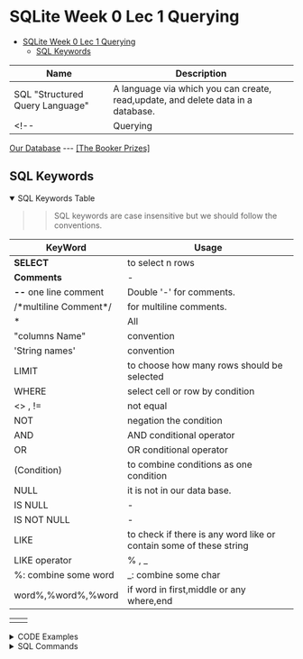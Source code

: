 # SQLite Week 0 Lec 1 Querying

- [SQLite Week 0 Lec 1 Querying](#sqlite-week-0-lec-1-querying)
  - [SQL Keywords](#sql-keywords)

|Name|Description|
|-|-|
|SQL "Structured Query Language"|A language via which you can create, read,update, and delete data in a database.|
<!-- |Querying|-| -->

[Our Database](SQLite_CS50_\longlist.db) --- [\[The Booker Prizes\]](https://thebookerprizes.com/the-booker-library/features/booker-prize-winners)

## SQL Keywords

<details open>
<Summary>SQL Keywords Table</Summary>

>> SQL keywords are case insensitive  but we should follow the conventions.

|KeyWord|Usage|
|-|-|
|**SELECT**|to select n rows|
|**Comments**|-|
|**--** one line comment|Double '-' for comments.|
|/\*multiline Comment\*/|for multiline comments.|
|*|All|
|"columns Name"|convention|
|'String names'|convention|
|LIMIT|to choose how many rows should be selected|
|WHERE|select cell or row by condition|
|<> , !=|not equal|
|NOT|negation the condition|
|AND|AND conditional operator|
|OR|OR conditional operator|
|(Condition)|to combine conditions as one condition|
|NULL| it is not in our data base.|
|IS NULL|-|
|IS NOT NULL|-|
|LIKE|to check if there is any word like or contain some of these string  |
|LIKE operator| % , _ |
|%: combine some word|_: combine some char|
|word%,%word%,%word  |if word in first,middle or any where,end|

</details>

|||
|-|-|
|||

<details>

<Summary>CODE Examples</Summary>

```SQL
-- SQLite CS50 Course
SELECT * FROM "books" ; 
-- Each line must end with semicolons
-- select all from books table
SELECT "title" FROM "books" ;
-- select title column from books table
SELECT "title" FROM "books" LIMIT 10;
-- select title column from books table limit first 10 rows
SELECT "id" FROM "books" WHERE "title"="Whale";
-- WHERE to select cell when another cell equal  something
SELECT "title" FROM "books" WHERE "id"<10;
-- select title rows from books when the id is lower than 10




```

</details>

<details>

<Summary>SQL Commands</Summary>

```sql

.mode box
-- to show displayed data in a table

    ┌────┬───────────────────────────────────────┐
    │ id │                 title                 │
    ├────┼───────────────────────────────────────┤
    │ 1  │ Boulder                               │
    │ 2  │ Whale                                 │
    │ 3  │ The Gospel According to the New World │
    │ 4  │ Standing Heavy                        │
    └────┴───────────────────────────────────────┘

```

</details>
